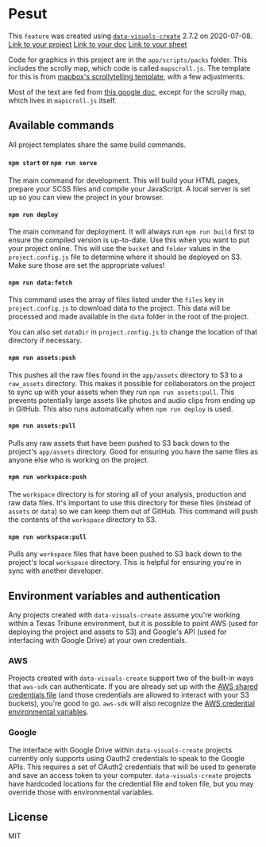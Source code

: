 # Pesut

This `feature` was created using [`data-visuals-create`](https://github.com/texastribune/data-visuals-create) 2.7.2 on 2020-07-08.
[Link to your project](https://tiny.cc/pesut)
[Link to your doc](https://docs.google.com/document/d/1wbVuk1l9nMB00tnIL-MegkGSaNjGxHujqPH9SJK4bR4)
[Link to your sheet](https://docs.google.com/spreadsheets/d/1YTnpRLtzdWV6sW2Ow55HdK4izaOfQ43TrLFa2NI3-Mg)

Code for graphics in this project are in the `app/scripts/packs` folder. This includes the scrolly map, which code is called `mapscroll.js`. The template for this is from [mapbox's scrollytelling template](https://github.com/mapbox/storytelling), with a few adjustments.

Most of the text are fed from [this google doc](https://docs.google.com/document/d/1wbVuk1l9nMB00tnIL-MegkGSaNjGxHujqPH9SJK4bR4), except for the scrolly map, which lives in `mapscroll.js` itself.

<!-- ONLY EDIT BELOW THIS LINE -->

## Available commands

All project templates share the same build commands.

#### `npm start` or `npm run serve`

The main command for development. This will build your HTML pages, prepare your SCSS files and compile your JavaScript. A local server is set up so you can view the project in your browser.

#### `npm run deploy`

The main command for deployment. It will always run `npm run build` first to ensure the compiled version is up-to-date. Use this when you want to put your project online. This will use the `bucket` and `folder` values in the `project.config.js` file to determine where it should be deployed on S3. Make sure those are set the appropriate values!

#### `npm run data:fetch`

This command uses the array of files listed under the `files` key in `project.config.js` to download data to the project. This data will be processed and made available in the `data` folder in the root of the project.

You can also set `dataDir` in `project.config.js` to change the location of that directory if necessary.

#### `npm run assets:push`

This pushes all the raw files found in the `app/assets` directory to S3 to a `raw_assets` directory. This makes it possible for collaborators on the project to sync up with your assets when they run `npm run assets:pull`. This prevents potentially large assets like photos and audio clips from ending up in GitHub. This also runs automatically when `npm run deploy` is used.

#### `npm run assets:pull`

Pulls any raw assets that have been pushed to S3 back down to the project's `app/assets` directory. Good for ensuring you have the same files as anyone else who is working on the project.

#### `npm run workspace:push`

The `workspace` directory is for storing all of your analysis, production and raw data files. It's important to use this directory for these files (instead of `assets` or `data`) so we can keep them out of GitHub. This command will push the contents of the `workspace` directory to S3.

#### `npm run workspace:pull`

Pulls any `workspace` files that have been pushed to S3 back down to the project's local `workspace` directory. This is helpful for ensuring you're in sync with another developer.

## Environment variables and authentication

Any projects created with `data-visuals-create` assume you're working within a Texas Tribune environment, but it is possible to point AWS (used for deploying the project and assets to S3) and Google's API (used for interfacing with Google Drive) at your own credentials.

### AWS

Projects created with `data-visuals-create` support two of the built-in ways that `aws-sdk` can authenticate. If you are already set up with the [AWS shared credentials file](https://docs.aws.amazon.com/sdk-for-javascript/v2/developer-guide/loading-node-credentials-shared.html) (and those credentials are allowed to interact with your S3 buckets), you're good to go. `aws-sdk` will also recognize the [AWS credential environmental variables](https://docs.aws.amazon.com/sdk-for-javascript/v2/developer-guide/loading-node-credentials-environment.html).

### Google

The interface with Google Drive within `data-visuals-create` projects currently only supports using Oauth2 credentials to speak to the Google APIs. This requires a set of OAuth2 credentials that will be used to generate and save an access token to your computer. `data-visuals-create` projects have hardcoded locations for the credential file and token file, but you may override those with environmental variables.

## License

MIT
